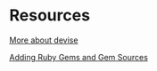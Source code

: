 # Resources

[More about devise](http://devise.plataformatec.com.br/)

[Adding Ruby Gems and Gem Sources](https://www.atlantic.net/community/howto/adding-ruby-gems-gem-sources/)
